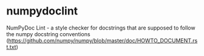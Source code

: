# numpydoclint
NumPyDoc Lint - a style checker for docstrings that are supposed to follow the numpy docstring conventions (https://github.com/numpy/numpy/blob/master/doc/HOWTO_DOCUMENT.rst.txt)
